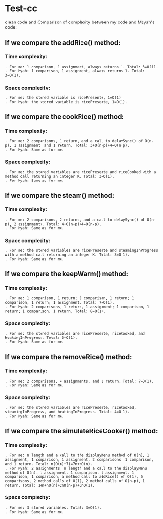 # Test-cc
clean code and Comparison of complexity between my code and Mayah's code:

## If we compare the addRice() method:

### Time complexity:

    . For me: 1 comparison, 1 assignment, always returns 1. Total: 3=O(1).
    . For Myah: 1 comparison, 1 assignment, always returns 1. Total: 3=O(1).

### Space complexity:

    . For me: the stored variable is ricePresente, 1=O(1).
    . For Myah: the stored variable is ricePresente, 1=O(1).

## If we compare the cookRice() method:

### Time complexity:

    . For me: 2 comparisons, 1 return, and a call to delaySync() of O(n-p), 1 assignment, and 1 return. Total: 3+O(n-p)+4=O(n-p).
    . For Myah: Same as for me.

### Space complexity:

    . For me: the stored variables are ricePresente and riceCooked with a method call returning an integer K. Total: 3=O(1).
    . For Myah: Same as for me.

## If we compare the steam() method:

### Time complexity:

    . For me: 2 comparisons, 2 returns, and a call to delaySync() of O(n-p), 2 assignments. Total: 4+O(n-p)+4=O(n-p).
    . For Myah: Same as for me.

### Space complexity:

    . For me: the stored variables are ricePresente and steamingInProgress with a method call returning an integer K. Total: 3=O(1).
    . For Myah: Same as for me.

## If we compare the keepWarm() method:

### Time complexity:

    . For me: 1 comparison, 1 return; 1 comparison, 1 return; 1 comparison, 1 return; 1 assignment. Total: 7=O(1).
    . For Myah: 2 comparisons, 1 return, 1 assignment; 1 comparison, 1 return; 1 comparison, 1 return. Total: 8=O(1).

### Space complexity:

    . For me: the stored variables are ricePresente, riceCooked, and heatingInProgress. Total: 3=O(1).
    . For Myah: Same as for me.

## If we compare the removeRice() method:

### Time complexity:

    . For me: 2 comparisons, 4 assignments, and 1 return. Total: 7=O(1).
    . For Myah: Same as for me.

### Space complexity:

    . For me: the stored variables are ricePresente, riceCooked, steamingInProgress, and heatingInProgress. Total: 4=O(1).
    . For Myah: Same as for me.

## If we compare the simulateRiceCooker() method:

### Time complexity:

    . For me: n length and a call to the displayMenu method of O(n), 1 assignment, 1 comparison, 1 assignment, 2 comparisons, 1 comparison, and 1 return. Total: n(O(n)+7)=7n+nO(n).
    . For Myah: 2 assignments, n length and a call to the displayMenu method of O(n), 1 assignment, 1 comparison, 1 assignment, 1 comparison, 1 comparison, a method call to addRice() of O(1), 5 comparisons, 2 method calls of O(1), 2 method calls of O(n-p), 1 return. Total: 14n+nO(n)+2nO(n-p)+3nO(1).

### Space complexity:

    . For me: 3 stored variables. Total: 3=O(1).
    . For Myah: Same as for me.

